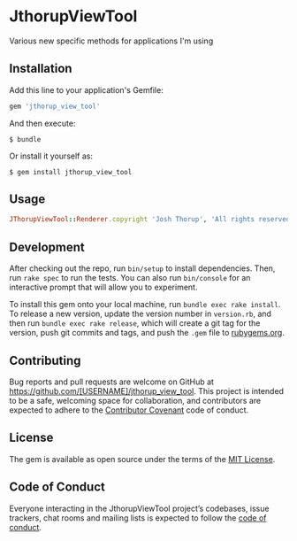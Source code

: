 # JthorupViewTool

Various new specific methods for applications I'm using

## Installation

Add this line to your application's Gemfile:

```ruby
gem 'jthorup_view_tool'
```

And then execute:

    $ bundle

Or install it yourself as:

    $ gem install jthorup_view_tool

## Usage

```ruby
JThorupViewTool::Renderer.copyright 'Josh Thorup', 'All rights reserved'
```

## Development

After checking out the repo, run `bin/setup` to install dependencies. Then, run `rake spec` to run the tests. You can also run `bin/console` for an interactive prompt that will allow you to experiment.

To install this gem onto your local machine, run `bundle exec rake install`. To release a new version, update the version number in `version.rb`, and then run `bundle exec rake release`, which will create a git tag for the version, push git commits and tags, and push the `.gem` file to [rubygems.org](https://rubygems.org).

## Contributing

Bug reports and pull requests are welcome on GitHub at https://github.com/[USERNAME]/jthorup_view_tool. This project is intended to be a safe, welcoming space for collaboration, and contributors are expected to adhere to the [Contributor Covenant](http://contributor-covenant.org) code of conduct.

## License

The gem is available as open source under the terms of the [MIT License](http://opensource.org/licenses/MIT).

## Code of Conduct

Everyone interacting in the JthorupViewTool project’s codebases, issue trackers, chat rooms and mailing lists is expected to follow the [code of conduct](https://github.com/[USERNAME]/jthorup_view_tool/blob/master/CODE_OF_CONDUCT.md).
